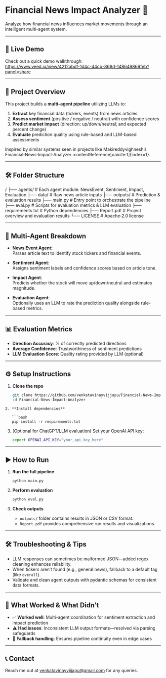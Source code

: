 
# Financial News Impact Analyzer 🚀

Analyze how financial news influences market movements through an intelligent multi-agent system.

---

## 🔗 Live Demo  
Check out a quick demo walkthrough:  
https://www.veed.io/view/4212abdf-1d4c-44cb-868d-148649869feb?panel=share  

---

## 🧠 Project Overview

This project builds a **multi-agent pipeline** utilizing LLMs to:

1. **Extract** key financial data (tickers, events) from news articles  
2. **Assess sentiment** (positive / negative / neutral) with confidence scores  
3. **Predict market impact** (direction: up/down/neutral; and expected percent change)  
4. **Evaluate** prediction quality using rule-based and LLM-based assessments  

Inspired by similar systems seen in projects like Makireddyvighnesh’s Financial‑News‑Impact‑Analyzer :contentReference[oaicite:1]{index=1}.

---

## 🛠️ Folder Structure


/
├── agents/            # Each agent module: NewsEvent, Sentiment, Impact, Evaluation
├── data/              # Raw news article inputs
├── outputs/           # Prediction & evaluation results
├── main.py            # Entry point to orchestrate the pipeline
├── eval.py            # Scripts for evaluation metrics & LLM evaluation
├── requirements.txt   # Python dependencies
├── Report.pdf         # Project overview and evaluation results
└── LICENSE            # Apache‑2.0 license


---

## 🧩 Multi-Agent Breakdown

- **News Event Agent**:  
  Parses article text to identify stock tickers and financial events.

- **Sentiment Agent**:  
  Assigns sentiment labels and confidence scores based on article tone.

- **Impact Agent**:  
  Predicts whether the stock will move up/down/neutral and estimates magnitude.

- **Evaluation Agent**:  
  Optionally uses an LLM to rate the prediction quality alongside rule-based metrics.

---

## 📊 Evaluation Metrics

- **Direction Accuracy**: % of correctly predicted directions  
- **Average Confidence**: Trustworthiness of sentiment predictions  
- **LLM Evaluation Score**: Quality rating provided by LLM (optional)

---

## ⚙️ Setup Instructions

1. **Clone the repo**  
   ```bash
   git clone https://github.com/venkatavinayvijjapu/Financial-News-Impact-Analyzer.git
   cd Financial-News-Impact-Analyzer
```
2. **Install dependencies**

   ```bash
   pip install -r requirements.txt
   ```

3. (Optional for ChatGPT/LLM evaluation)
   Set your OpenAI API key:

   ```bash
   export OPENAI_API_KEY="your_api_key_here"
   ```

---

## ▶️ How to Run

1. **Run the full pipeline**

   ```bash
   python main.py
   ```

2. **Perform evaluation**

   ```bash
   python eval.py
   ```

3. **Check outputs**

   * `outputs/` folder contains results in JSON or CSV format.
   * `Report.pdf` provides comprehensive run results and visualizations.

---

## 🛠 Troubleshooting & Tips

* LLM responses can sometimes be malformed JSON—added regex cleaning enhances reliability.
* When tickers aren’t found (e.g., general news), fallback to a default tag (like `overall`).
* Validate and clean agent outputs with pydantic schemas for consistent data formats.

---

## 👏 What Worked & What Didn’t

* ✅ **Worked well**: Multi-agent coordination for sentiment extraction and impact prediction
* ⚠️ **Had issues**: Inconsistent LLM output formats—resolved via parsing safeguards
* 🧩 **Fallback handling**: Ensures pipeline continuity even in edge cases

---


## 📞 Contact

Reach me out at venkatavinayvijjapu@gmail.com for any queries.
